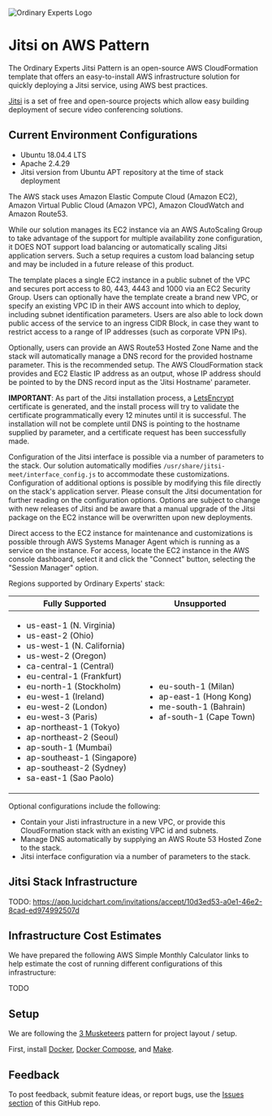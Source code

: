 ![Ordinary Experts Logo](https://ordinaryexperts.com/img/logo.png)

# Jitsi on AWS Pattern

The Ordinary Experts Jitsi Pattern is an open-source AWS CloudFormation template that offers an easy-to-install AWS infrastructure solution for quickly deploying a Jitsi service, using AWS best practices.

[Jitsi](https://jitsi.org/) is a set of free and open-source projects which allow easy building deployment of secure video conferencing solutions.

## Current Environment Configurations

* Ubuntu 18.04.4 LTS
* Apache 2.4.29
* Jitsi version from Ubuntu APT repository at the time of stack deployment

The AWS stack uses Amazon Elastic Compute Cloud (Amazon EC2), Amazon Virtual Public Cloud (Amazon VPC), Amazon CloudWatch and Amazon Route53.

While our solution manages its EC2 instance via an AWS AutoScaling Group to take advantage of the support for multiple availability zone configuration, it DOES NOT support load balancing or automatically scaling Jitsi application servers. Such a setup requires a custom load balancing setup and may be included in a future release of this product.

The template places a single EC2 instance in a public subnet of the VPC and secures port access to 80, 443, 4443 and 1000 via an EC2 Security Group. Users can optionally have the template create a brand new VPC, or specify an existing VPC ID in their AWS account into which to deploy, including subnet identification parameters. Users are also able to lock down public access of the service to an ingress CIDR Block, in case they want to restrict access to a range of IP addresses (such as corporate VPN IPs).

Optionally, users can provide an AWS Route53 Hosted Zone Name and the stack will automatically manage a DNS record for the provided hostname parameter. This is the recommended setup. The AWS CloudFormation stack provides and EC2 Elastic IP address as an output, whose IP address should be pointed to by the DNS record input as the 'Jitsi Hostname' parameter.

**IMPORTANT**: As part of the Jitsi installation process, a [LetsEncrypt](https://letsencrypt.org/) certificate is generated, and the install process will try to validate the certificate programmatically every 12 minutes until it is successful. The installation will not be complete until DNS is pointing to the hostname supplied by parameter, and a certificate request has been successfully made.

Configuration of the Jitsi interface is possible via a number of parameters to the stack. Our solution automatically modifies `/usr/share/jitsi-meet/interface_config.js` to accommodate these customizations. Configuration of additional options is possible by modifying this file directly on the stack's application server. Please consult the Jitsi documentation for further reading on the configuration options. Options are subject to change with new releases of Jitsi and be aware that a manual upgrade of the Jitsi package on the EC2 instance will be overwritten upon new deployments.

Direct access to the EC2 instance for maintenance and customizations is possible through AWS Systems Manager Agent which is running as a service on the instance. For access, locate the EC2 instance in the AWS console dashboard, select it and click the "Connect" button, selecting the "Session Manager" option.

Regions supported by Ordinary Experts' stack:

| Fully Supported | Unsupported |
| -------------- | ----------- |
| <ul><li>us-east-1 (N. Virginia)</li><li>us-east-2 (Ohio)</li><li>us-west-1 (N. California)</li><li>us-west-2 (Oregon)</li><li>ca-central-1 (Central)</li><li>eu-central-1 (Frankfurt)</li><li>eu-north-1 (Stockholm)</li><li>eu-west-1 (Ireland)</li><li>eu-west-2 (London)</li><li>eu-west-3 (Paris)</li><li>ap-northeast-1 (Tokyo)</li><li>ap-northeast-2 (Seoul)</li><li>ap-south-1 (Mumbai)</li><li>ap-southeast-1 (Singapore)</li><li>ap-southeast-2 (Sydney)</li><li>sa-east-1 (Sao Paolo)</li></ul> | <ul><li>eu-south-1 (Milan)</li><li>ap-east-1 (Hong Kong)</li><li>me-south-1 (Bahrain)</li><li>af-south-1 (Cape Town)</li></ul> |

Optional configurations include the following:

* Contain your Jisti infrastructure in a new VPC, or provide this CloudFormation stack with an existing VPC id and subnets.
* Manage DNS automatically by supplying an AWS Route 53 Hosted Zone to the stack.
* Jitsi interface configuration via a number of parameters to the stack.

## Jitsi Stack Infrastructure

TODO: https://app.lucidchart.com/invitations/accept/10d3ed53-a0e1-46e2-8cad-ed974992507d

## Infrastructure Cost Estimates

We have prepared the following AWS Simple Monthly Calculator links to help estimate the cost of running different configurations of this infrastructure:

TODO

## Setup

We are following the [3 Musketeers](https://3musketeers.io/) pattern for project layout / setup.

First, install [Docker](https://www.docker.com/), [Docker Compose](https://docs.docker.com/compose/), and [Make](https://www.gnu.org/software/make/).

## Feedback

To post feedback, submit feature ideas, or report bugs, use the [Issues section](https://github.com/ordinaryexperts/aws-marketplace-oe-patterns-jitsi/issues) of this GitHub repo.
